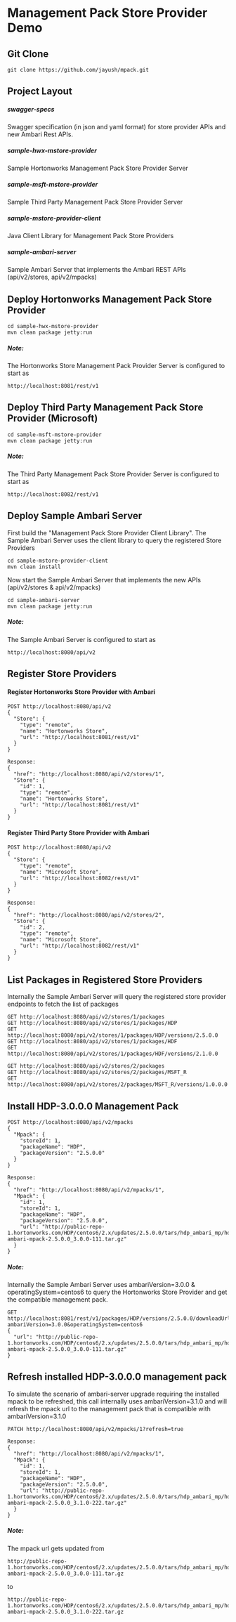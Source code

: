 # Management Pack Store Provider Demo

## Git Clone
```
git clone https://github.com/jayush/mpack.git
```

## Project Layout

##### swagger-specs 
Swagger specification (in json and yaml format) for store provider APIs and new Ambari Rest APIs.
##### sample-hwx-mstore-provider
Sample Hortonworks Management Pack Store Provider Server
##### sample-msft-mstore-provider
Sample Third Party Management Pack Store Provider Server
##### sample-mstore-provider-client
Java Client Library for Management Pack Store Providers
##### sample-ambari-server
Sample Ambari Server that implements the Ambari REST APIs (api/v2/stores, api/v2/mpacks) 


## Deploy Hortonworks Management Pack Store Provider
```
cd sample-hwx-mstore-provider
mvn clean package jetty:run
```
##### Note: 
The Hortonworks Store Management Pack Provider Server is configured to start as 
```
http://localhost:8081/rest/v1
```

## Deploy Third Party Management Pack Store Provider (Microsoft)
```
cd sample-msft-mstore-provider
mvn clean package jetty:run
```
##### Note: 
The Third Party Management Pack Store Provider Server is configured to start as 
```
http://localhost:8082/rest/v1
```

## Deploy Sample Ambari Server
First build the "Management Pack Store Provider Client Library". The Sample Ambari Server uses the client library to query the registered Store Providers
```
cd sample-mstore-provider-client 
mvn clean install
```
Now start the Sample Ambari Server that implements the new APIs (api/v2/stores & api/v2/mpacks)
```
cd sample-ambari-server
mvn clean package jetty:run
```
##### Note: 
The Sample Ambari Server is configured to start as 
```
http://localhost:8080/api/v2
```

## Register Store Providers
#### Register Hortonworks Store Provider with Ambari
```
POST http://localhost:8080/api/v2
{
  "Store": {
    "type": "remote",
    "name": "Hortonworks Store",
    "url": "http://localhost:8081/rest/v1"
  }
}

Response:
{
  "href": "http://localhost:8080/api/v2/stores/1",
  "Store": {
    "id": 1,
    "type": "remote",
    "name": "Hortonworks Store",
    "url": "http://localhost:8081/rest/v1"
  }
}
```

#### Register Third Party Store Provider with Ambari
```
POST http://localhost:8080/api/v2
{
  "Store": {
    "type": "remote",
    "name": "Microsoft Store",
    "url": "http://localhost:8082/rest/v1"
  }
}

Response:
{
  "href": "http://localhost:8080/api/v2/stores/2",
  "Store": {
    "id": 2,
    "type": "remote",
    "name": "Microsoft Store",
    "url": "http://localhost:8082/rest/v1"
  }
}
```

## List Packages in Registered Store Providers
Internally the Sample Ambari Server will query the registered store provider endpoints to fetch the list of packages 
```
GET http://localhost:8080/api/v2/stores/1/packages
GET http://localhost:8080/api/v2/stores/1/packages/HDP
GET http://localhost:8080/api/v2/stores/1/packages/HDP/versions/2.5.0.0
GET http://localhost:8080/api/v2/stores/1/packages/HDF
GET http://localhost:8080/api/v2/stores/1/packages/HDF/versions/2.1.0.0

GET http://localhost:8080/api/v2/stores/2/packages
GET http://localhost:8080/api/v2/stores/2/packages/MSFT_R
GET http://localhost:8080/api/v2/stores/2/packages/MSFT_R/versions/1.0.0.0
```

## Install HDP-3.0.0.0 Management Pack
```
POST http://localhost:8080/api/v2/mpacks
{
  "Mpack": {
    "storeId": 1,
    "packageName": "HDP",
    "packageVersion": "2.5.0.0"
  }
}

Response:
{
  "href": "http://localhost:8080/api/v2/mpacks/1",
  "Mpack": {
    "id": 1,
    "storeId": 1,
    "packageName": "HDP",
    "packageVersion": "2.5.0.0",
    "url": "http://public-repo-1.hortonworks.com/HDP/centos6/2.x/updates/2.5.0.0/tars/hdp_ambari_mp/hdp-ambari-mpack-2.5.0.0_3.0.0-111.tar.gz"
  }
}
```
##### Note:
Internally the Sample Ambari Server uses ambariVersion=3.0.0 & operatingSystem=centos6 to query the Hortonworks Store Provider and get the compatible management pack.
```
GET http://localhost:8081/rest/v1/packages/HDP/versions/2.5.0.0/downloadUrl?ambariVersion=3.0.0&operatingSystem=centos6
{
  "url": "http://public-repo-1.hortonworks.com/HDP/centos6/2.x/updates/2.5.0.0/tars/hdp_ambari_mp/hdp-ambari-mpack-2.5.0.0_3.0.0-111.tar.gz"
}
```

## Refresh installed HDP-3.0.0.0 management pack
To simulate the scenario of ambari-server upgrade requiring the installed mpack to be refreshed, this call internally uses ambariVersion=3.1.0 and will refresh the mpack url to the management pack that is compatible with ambariVersion=3.1.0
```
PATCH http://localhost:8080/api/v2/mpacks/1?refresh=true

Response:
{
  "href": "http://localhost:8080/api/v2/mpacks/1",
  "Mpack": {
    "id": 1,
    "storeId": 1,
    "packageName": "HDP",
    "packageVersion": "2.5.0.0",
    "url": "http://public-repo-1.hortonworks.com/HDP/centos6/2.x/updates/2.5.0.0/tars/hdp_ambari_mp/hdp-ambari-mpack-2.5.0.0_3.1.0-222.tar.gz"
  }
}
```
##### Note: 
The mpack url gets updated from 
```
http://public-repo-1.hortonworks.com/HDP/centos6/2.x/updates/2.5.0.0/tars/hdp_ambari_mp/hdp-ambari-mpack-2.5.0.0_3.0.0-111.tar.gz
``` 
to 
```
http://public-repo-1.hortonworks.com/HDP/centos6/2.x/updates/2.5.0.0/tars/hdp_ambari_mp/hdp-ambari-mpack-2.5.0.0_3.1.0-222.tar.gz
```
